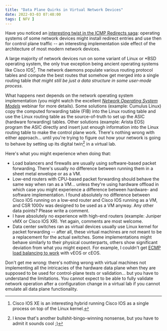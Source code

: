 ```yaml
---
title: "Data Plane Quirks in Virtual Network Devices"
date: 2022-03-03 07:48:00
tags: [ NFV ]
---
```

Have you noticed an [interesting twist in the ICMP Redirects saga](/2022/02/nexus-icmp-redirects.html): operating systems of some network devices might install redirect entries and use then for control plane traffic -- an interesting implementation side effect of the architecture of most modern network devices.

A large majority of network devices run on some variant of Linux or \*BSD operating system, the only true exception being ancient operating systems like Cisco IOS[^XE]. The network daemons populate various routing protocol tables and compute the best routes that somehow get merged into a single routing table *that might still be just a data structure in some user-mode process*.
<!--more-->
What happens next depends on the network operating system implementation (you might watch the excellent _[Network Operating System Models](https://www.ipspace.net/Network_Operating_System_Models)_ webinar for more details). Some solutions (example: Cumulus Linux) copy the computed forwarding table (FIB) into the Linux routing table and use the Linux routing table as the source-of-truth to set up the ASIC (hardware forwarding) tables. Other solutions (example: Arista EOS) program the ASIC directly and insert just enough information into the Linux routing table to make the control plane work. There's nothing wrong with either approach... until you're trying to figure out how your network is going to behave by setting up its digital twin[^BS] in a virtual lab.

[^XE]: Cisco IOS XE is an interesting hybrid running Cisco IOS as a single process on top of the Linux kernel.

[^BS]: I know that's another bullshit-bingo-winning nonsense, but you have to admit it sounds cool ;)

Here's what you might experience when doing that:

* Load balancers and firewalls are usually using software-based packet forwarding. There's usually no difference between running them in a sheet metal envelope or as a VM.
* Low-end routers with CPU-based packet forwarding should behave the same way when ran as a VM... unless they're using hardware offload in which case you might experience a difference between hardware- and software implementation. I found absolutely no difference between Cisco IOS running on a low-end router and Cisco IOS running as a VM, and CSR 1000v was designed to be used as a VM anyway. Any other data points? Please write a comment.
* I have absolutely no experience with high-end routers (example: Juniper vMX or Cisco IOS XR). Yet again, comments are most welcome.
* Data center switches ran as virtual devices usually use Linux kernel for packet forwarding -- after all, these virtual machines are not meant to be a replacement for the actual switches. Some implementations might behave similarly to their physical counterparts, others show significant deviation from what you might expect. For example, I couldn't get [ECMP load balancing to work](/2021/11/anycast-mpls.html) with vEOS or cEOS.

Don't get me wrong: there's nothing wrong with virtual machines not implementing all the intricacies of the hardware data plane when they are supposed to be used for control-plane tests or validation... but you have to understand the limitations. You cannot expect to be able to fully validate network operation after a configuration change in a virtual lab if you cannot emulate all data plane functionality.
